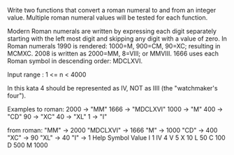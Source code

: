 Write two functions that convert a roman numeral to and from an integer value. Multiple roman numeral values will be tested for each function.

Modern Roman numerals are written by expressing each digit separately starting with the left most digit and skipping any digit with a value of zero. In Roman numerals 1990 is rendered: 1000=M, 900=CM, 90=XC; resulting in MCMXC. 2008 is written as 2000=MM, 8=VIII; or MMVIII. 1666 uses each Roman symbol in descending order: MDCLXVI.

Input range : 1 <= n < 4000

In this kata 4 should be represented as IV, NOT as IIII (the "watchmaker's four").

Examples
to roman:
2000 -> "MM"
1666 -> "MDCLXVI"
1000 -> "M"
400 -> "CD"
90 -> "XC"
40 -> "XL"
1 -> "I"

from roman:
"MM"      -> 2000
"MDCLXVI" -> 1666
"M"       -> 1000
"CD"      -> 400
"XC"      -> 90
"XL"      -> 40
"I"       -> 1
Help
Symbol	Value
I	1
IV	4
V	5
X	10
L	50
C	100
D	500
M	1000
